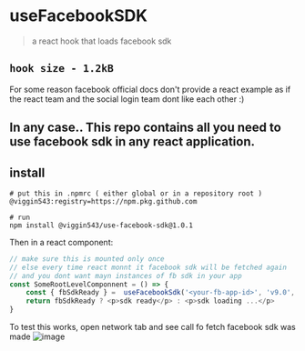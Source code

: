 # useFacebookSDK
> a react hook that loads facebook sdk

`hook size - 1.2kB`
--- 
For some reason facebook official docs don't provide a react example
as if the react team and the social login team dont like each other :)

In any case..
This repo contains all you need to use facebook sdk in any react application.
---
## install
```npm
# put this in .npmrc ( either global or in a repository root ) 
@viggin543:registry=https://npm.pkg.github.com
```
```npm
# run 
npm install @viggin543/use-facebook-sdk@1.0.1
```

Then in a react component:

```javascript
// make sure this is mounted only once
// else every time react monnt it facebook sdk will be fetched again
// and you dont want mayn instances of fb sdk in your app 
const SomeRootLevelComponnent = () => {
    const { fbSdkReady } =  useFacebookSdk('<your-fb-app-id>', 'v9.0', 'en_US')
    return fbSdkReady ? <p>sdk ready</p> : <p>sdk loading ...</p>
}
``` 
To test this works, open network tab and see call fo fetch facebook sdk was made 
![image](https://user-images.githubusercontent.com/6231756/112716279-71f65480-8ef6-11eb-8d33-3c5480e2d713.png)

